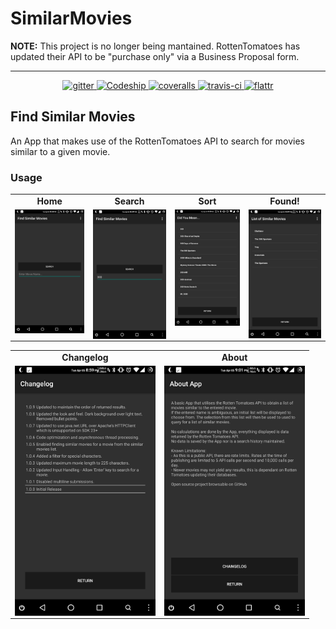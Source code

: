 # SimilarMovies

<b>NOTE:</b> This project is no longer being mantained. RottenTomatoes has updated their API to be "purchase only" via a Business Proposal form.

---

<p align="center">
 <a href="https://gitter.im/InViN/SimilarMovies">
  <img src="https://badges.gitter.im/Join%20Chat.svg" alt="gitter">
 </a>
 <a href="https://codeship.com/projects/143074">
  <img src="https://codeship.com/projects/fea59900-d7f1-0133-0027-1eae90b9310e/status?branch=master" alt="Codeship">
 </a>
 <a href="https://coveralls.io/github/InViN/SimilarMovies?branch=master">
  <img src="https://coveralls.io/repos/github/InViN/SimilarMovies/badge.svg?branch=master" alt="coveralls">
 </a>
 <a href="https://travis-ci.org/InViN/SimilarMovies/">
  <img src="https://travis-ci.org/InViN/SimilarMovies.svg?branch=master" alt="travis-ci">
 </a>
 <a href="https://flattr.com/submit/auto?user_id=1nv1n&url=https://github.com/InViN/SimilarMovies&title=SimilarMovies&language=&tags=github&category=software">
  <img src="http://api.flattr.com/button/flattr-badge-large.png" alt="flattr">
 </a>
</p>

## Find Similar Movies

 An App that makes use of the RottenTomatoes API to search for movies similar to a given movie.

### Usage

<p align="center">
 <table align="center">
  <tr align="center">
    <td><b>Home</b></td>
    <td><b>Search</b></td>
    <td><b>Sort</b></td>
    <td><b>Found!</b></td>
  </tr>
  <tr>
    <td valign="top"><img align="center" src="./assets/1.png" width="225"></td>
    <td valign="top"><img align="center" src="./assets/2.png" width="225"></td>
    <td valign="top"><img align="center" src="./assets/3.png" width="225"></td>
    <td valign="top"><img align="center" src="./assets/4.png" width="225"></td>
  </tr>
 </table>
 
  <table align="center">
  <tr align="center">
    <td><b>Changelog</b></td>
    <td><b>About</b></td>
  </tr>
  <tr align="center">
    <td valign="top"><img align="center" src="./assets/5.png" width="225"></td>
    <td valign="top"><img align="center" src="./assets/6.png" width="225"></td>
  </tr>
 </table>
</p>

